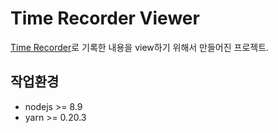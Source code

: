 # Time Recorder Viewer

[Time Recorder](https://github.com/totuworld/time-recorder)로 기록한 내용을 view하기 위해서 만들어진 프로젝트.

## 작업환경

* nodejs >= 8.9
* yarn >= 0.20.3